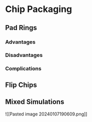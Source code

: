# Chip Packaging

## Pad Rings
### Advantages

### Disadvantages

### Complications

## Flip Chips

## Mixed Simulations
![[Pasted image 20240107190609.png]]
